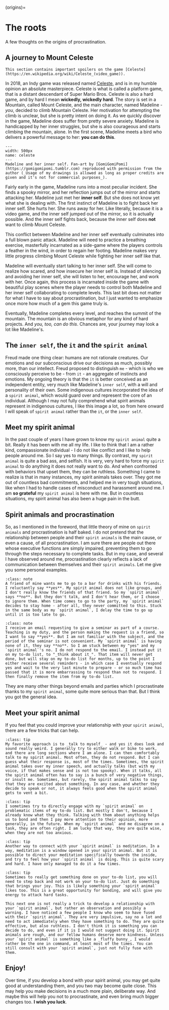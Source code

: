 (origins)=
# The roots

A few thoughts on the origins of procrastination.

## A journey to Mount Celeste

```{warning}
This section contains important spoilers on the game [Celeste](https://en.wikipedia.org/wiki/Celeste_(video_game)).
```
In 2018, an Indy game was released named [Celeste](https://en.wikipedia.org/wiki/Celeste_(video_game)), and is in my humble opinion an absolute masterpiece. Celeste is what is called a platform game, that is a distant descendant of Super Mario Bros. Celeste is also a hard game, and by hard I mean **wickedly, wickedly hard**. The story is set in a Mountain, called Mount Celeste, and the main character, named Madeline - _you_, decided to climb Mountain Celeste. Her motivation for attempting the climb is unclear, but she is pretty intent on doing it. As we quickly discover in the game, Madeline does suffer from pretty severe anxiety.  Madeline is handicapped by her inner struggles, but she is also courageous and starts climbing the mountain, alone. In the first scene, Madeline meets a bird who delivers a powerful message to her: **you can do this**.

```{figure} celeste.jpg
---
width: 500px
name: celeste
---
Madeline and her inner self. Fan-art by [GomiGomiPomi](https://gomigomipomi.tumblr.com) reproduced with permission from the author (_Usage of my drawings is allowed as long as proper credits are given and it's not for commercial purposes_).
```
Fairly early in the game, Madeline runs into a most peculiar incident. She finds a spooky mirror, and her reflection jumps out of the mirror and starts attacking her. Madeline just met her **inner self**. But she does not know yet what she is dealing with. The first instinct of Madeline is to fight back her inner self. She hurts her. She runs away for her. Like literally, because it is a video game, and the inner self jumped out of the mirror, so it is actually possible. And the inner self fights back, because the inner self does **not** want to climb Mount Celeste.

This conflict between Madeline and her inner self eventually culminates into a full blown panic attack. Madeline will need to practice a breathing exercise, masterfully incarnated as a side-game where the players controls a feather in the wind, in order to regain her footing. Madeline makes very little progress climbing Mount Celeste while fighting her inner self like that.

Madeline will eventually start talking to her inner self. She will come to realize how scared, and how insecure her inner self is. Instead of silencing and avoiding her inner self, she will listen to her, encourage her, and work with her. Once again, this process is incarnated inside the game with beautiful play scenes where the player needs to control both Madeline and her inner self collaborating to complete levels. This last bit does not matter for what I have to say about procrastination, but I just wanted to emphasize once more how much of a gem this game truly is.

Eventually, Madeline completes every level, and reaches the summit of the mountain. The mountain is an obvious metaphor for any kind of hard projects. And _you, too, can do this_. Chances are, your journey may look a lot like Madeline's.

## The `inner self`, the `it` and the `spirit animal`

Freud made one thing clear: humans are not rationale creatures. Our emotions and our subconscious drive our decisions as much, possibly more, than our intellect. Freud proposed to distinguish `me` - which is who we consciously perceive to be - from `it` - an aggregate of instincts and emotions. My ongoing theory is that the `it` is better conceived as an independent entity, very much like Madeline's `inner self`, with a will and personality of their own. Some indigenous cultures incorporated the idea of a `spirit animal`, which would guard over and represent the core of an individual. Although I may not fully comprehend what spirit animals represent in indigenous cultures, I like this image a lot, so from here onward I will speak of `spirit animal` rather than the `it`, or the `inner self`.

## Meet my spirit animal

In the past couple of years I have grown to know my `spirit animal` quite a bit. Really it has been with me all my life. I like to think that I am a rather kind, compassionate individual - I do not like conflict and I like to help people around me. So I say yes to many things. By contrast, my `spirit animal` is quite a bad ass, and selfish. It is very, very hard to force my `spirit animal` to do anything it does not really want to do. And when confronted with behaviors that upset them, they can be ruthless. Something I came to realize is that in many instances, my spirit animals takes over. They got me out of countless bad commitments, and helped me in very tough situations, like when I had to handle cases of misconduct and harassment around me. I am **so grateful** my `spirit animal` is here with me. But in countless situations, my spirit animal has also been a huge pain in the butt.

## Spirit animals and procrastination
So, as I mentioned in the foreword, that little theory of mine on `spirit animals` and procrastination is half baked. I do not pretend that the relationship between people and their `spirit animals` is the main cause, or even a cause, of all procrastination. I am sure there are people out there whose executive functions are simply impaired, preventing them to go through the steps necessary to complete tasks. But in my case, and several I have observed around me, procrastination clearly reflects a lack of communication between themselves and their `spirit animals`. Let me give you some personal examples.

```{admonition} Example 1: _Fuck, I procrastinated the party_
:class: note
A friend of mine wants me to go to a bar for drinks with his friends. I reluctantly say **yes**. My spirit animal does not like groups, and I don't really know the friends of that friend. So my `spirit animal` says **no**. But they don't talk, and I don't hear them, or I choose to ignore them. When time comes to go to the party, my `spirit animal` decides to stay home - after all, they never committed to this. Stuck in the same body as my `spirit animal`, I delay the time to go up until it is too late to go.
```

```{admonition} Example 2: _Fuck, I procrastinated the email_
:class: note
I receive an email requesting to give a seminar as part of a course. Teaching is my duty, and the person making the request is a friend, so I want to say **yes**. But I am not familiar with the subject, and the period of the seminar is not convenient. My `spirit animal` is having none of it, they say **no**. So I am stuck between my "yes" and my `spirit animal`'s no. I do not respond to the email. I instead put it on my to-do list, to "_think about it_". That item will never get done, but will stay on my to-do list for months, up to the point I either receive several reminders - in which case I eventually respond yes and wait to the very last minute to prepare - or so much time has passed that it is more embarrassing to respond than not to respond. I then finally remove the item from my to-do list.
```

They are many other things beyond emails and parties which I procrastinate thanks to my `spirit animal`, some quite more serious than that. But I think you got the general idea.

## Meet your spirit animal

If you feel that you could improve your relationship with your `spirit animal`, there are a few tricks that can help.
```{admonition} Talking to yourself (weird but works)
:class: tip
My favorite approach is to _talk to myself_ - and yes it does look and sound really weird. I generally try to either walk or bike to work, and there are long sections where I am alone. I can then comfortably talk to my spirit animal. Most often, they do not respond. But I can guess what their response is, most of the times. Sometimes, the spirit animal takes over my inner speech, and actually talks (but with my voice, if that makes sense and is not too spooky). When it talks, all the spirit animal often has to say is a bunch of very negative things, or insult me. Sometimes, but rarely, the spirit animal talks to say that they are excited about something. In any case, and whether they decide to speak or not, it always feels good when the spirit animal gets to vent a bit.
```

```{admonition} Asking the hard questions
:class: tip
I sometimes try to directly engage with my `spirit animal` on problematic items of my to-do list. But mostly I don't, because I already know what they think. Talking with them about anything helps us to bond and then I pay more attention to their opinion, more generally, in the future. When my `spirit animal` and me disagree on a task, they are often right. I am lucky that way, they are quite wise, when they are not too anxious.
```

```{admonition} Meditate (hard)
:class: tip
Another way to connect with your `spirit animal` is meditation. In a way, meditation is a window opened in your spirit animal. But it is possible to direct your meditation specifically towards the inside, and try to feel how your `spirit animal` is doing. This is quite scary and hard. I have only managed to do it a few times.
```

```{admonition} Do something for yourself
:class: tip
Sometimes to really get something done on your to-do list, you will need to step back and not work on your to-do list. Just do something that brings your joy. This is likely something your `spirit animal` likes too. This is a great opportunity for bonding, and will give you energy to attack hard tasks.
```

```{warning}
This next one is not really a trick to develop a relationship with your `spirit animal`, but rather an observation and possibly a warning. I have noticed a few people I know who seem to have fused with their `spirit animal`. They are very impulsive, say no a lot and need to act immediately when they have something to do. They are quite effective, but also ruthless. I don't think it is something you can decide to do, and even if it is I would not suggest doing it. Spirit animals are rough, and our fellow humans deserve more kindness. Unless your `spirit animal` is something like a _fluffy bunny_, I would rather be the one in command, at least most of the times. You can still consult with your `spirit animal`, just not fully fuse with them.
```

## Enjoy!

Over time, if you develop a bond with your spirit animal, you may get quite good at understanding them, and you two may become quite close. This may help you make decisions in a much more plain, deliberate way. And maybe this will help you not to procrastinate, and even bring much bigger changes too. **I wish you luck**.
